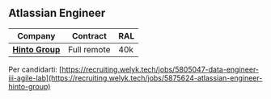 ## Atlassian Engineer

| Company                   | Contract    | RAL       |
|---------------------------|-------------|-----------|
| [**Hinto Group**](company.md) | Full remote | 40k | 

Per candidarti: [https://recruiting.welyk.tech/jobs/5805047-data-engineer-iii-agile-lab](https://recruiting.welyk.tech/jobs/5875624-atlassian-engineer-hinto-group)
